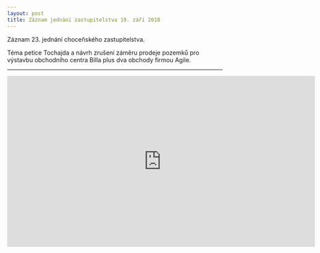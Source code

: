 ```yaml
---
layout: post
title: Záznam jednání zastupitelstva 19. září 2018
---
```


Záznam 23. jednání choceňského zastupitelstva.

Téma petice Tochajda a návrh zrušení záměru prodeje pozemků pro výstavbu obchodního centra Billa plus dva obchody firmou Agile.

---

<iframe width="720" height="400" src="https://www.youtube.com/embed/ZcX0b8GtV8g" frameborder="0" allowfullscreen></iframe>

